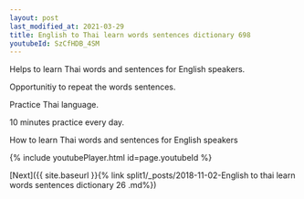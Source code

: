 ```yaml
---
layout: post
last_modified_at: 2021-03-29
title: English to Thai learn words sentences dictionary 698 
youtubeId: SzCfHDB_4SM
---
```

 
 
Helps to learn Thai words and sentences for English speakers.

Opportunitiy to repeat the words sentences. 

Practice Thai language. 
 
10 minutes practice every day. 
 
How to learn Thai words and sentences for English speakers 
 
{% include youtubePlayer.html id=page.youtubeId %}
 
 
[Next]({{ site.baseurl }}{% link  split1/_posts/2018-11-02-English to thai learn words sentences dictionary 26 .md%})
 
